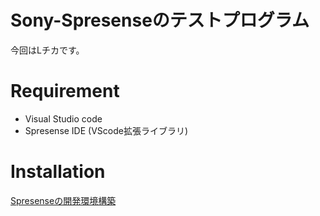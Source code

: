 # Sony-Spresenseのテストプログラム

今回はLチカです。 
 
# Requirement
* Visual Studio code
* Spresense IDE (VScode拡張ライブラリ)
 
# Installation

[Spresenseの開発環境構築](https://developer.sony.com/develop/spresense/docs/sdk_set_up_ide_ja.html)